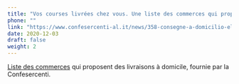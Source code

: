 ```yaml
---
title: "Vos courses livrées chez vous. Une liste des commerces qui proposent des livraisons à domicile, dressée par la Confesercenti."
phone: ""
link: "https://www.confesercenti-al.it/news/358-consegne-a-domicilio-elenco-delle-attivit%C3%A0-di-alessandria-e-provincia-aggiornato.html"
date: 2020-12-03
draft: false
weight: 2
---
```


[Liste des commerces](https://covid19alessandria.help/documents/consegne-domicilio-confesercenti-novembre-2020.pdf) qui proposent des livraisons à domicile, fournie par la Confesercenti.
